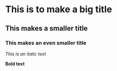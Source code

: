 # This is to make a big title 
## This makes a smaller title
### This makes an even smaller title
*This is an italic text*

**Bold text**
